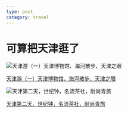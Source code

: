 ```yaml
---
type: post
category: travel
---
```


# 可算把天津逛了

![天津游（一）天津博物馆、海河散步、天津之眼](https://i0.hdslb.com/bfs/archive/740dbf72d993d70b466740bc8cfb97fd2852c629.jpg@320w_200h_100Q_1c.webp)

[天津游（一）天津博物馆、海河散步、天津之眼](https://www.bilibili.com/video/av26856271)

![天津第二天，世纪钟，名流茶社，耐尚青旅](https://i1.hdslb.com/bfs/archive/466d7fb7d57cffb0bf870cc2e5f21dd91ef11153.jpg@320w_200h_100Q_1c.webp)

[天津第二天，世纪钟，名流茶社，耐尚青旅](https://www.bilibili.com/video/av27109307)

